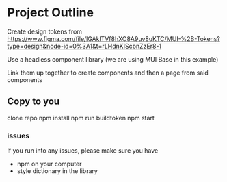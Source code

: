 # Project Outline

Create design tokens from https://www.figma.com/file/lGAklTVf8hXO8A9uv8uKTC/MUI-%2B-Tokens?type=design&node-id=0%3A1&t=rLHdnKIScbnZzEr8-1

Use a headless component library (we are using MUI Base in this example) 

Link them up together to create components and then a page from said components

## Copy to you

clone repo
npm install
npm run buildtoken
npm start

### issues

If you run into any issues, please make sure you have

- npm on your computer
- style dictionary in the library